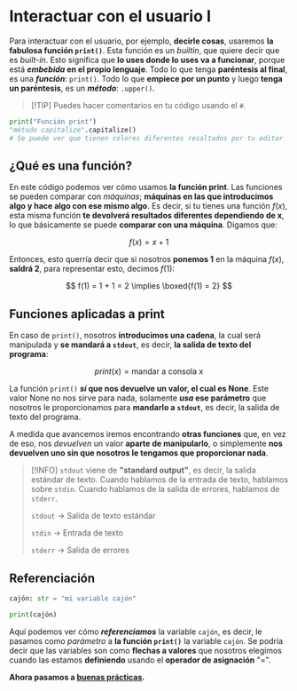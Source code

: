 # Interactuar con el usuario I

Para interactuar con el usuario, por ejemplo, **decirle cosas**, usaremos **la fabulosa función `print()`**. Esta función es un *builtin*, que quiere decir que es *built-in*. Esto significa que **lo uses donde lo uses va a funcionar**, porque está ***embebida* en el propio lenguaje**. Todo lo que tenga **paréntesis al final**, es una ***función***: `print()`. Todo lo que **empiece por un punto** y luego **tenga un paréntesis**, es un ***método***: `.upper()`.

> \[!TIP]
> Puedes hacer comentarios en tu código usando el `#`.

```python
print("Función print")
"método capitalize".capitalize()
# Se puede ver que tienen colores diferentes resaltados por tu editor
```

## ¿Qué es una función?

En este código podemos ver cómo usamos **la función print**. Las funciones se pueden comparar con *máquinas*; **máquinas en las que introducimos algo y hace algo con ese mismo algo**. Es decir, si tu tienes una función $f(x)$, esta misma función **te devolverá resultados diferentes dependiendo de x**, lo que básicamente se puede **comparar con una máquina**. Digamos que:

$$
f(x) = x + 1
$$

Entonces, esto querría decir que si nosotros **ponemos 1** en la máquina $f(x)$, **saldrá 2**, para representar esto, decimos $f(1)$:

$$
f(1) = 1 + 1 = 2 \implies \boxed{f(1) = 2}
$$

## Funciones aplicadas a print

En caso de `print()`, nosotros **introducimos una cadena**, la cual será manipulada y
**se mandará a `stdout`**, es decir, **la salida de texto del programa**:

$$
print(x) = \text{mandar a consola x}
$$

La función `print()` ***sí* que nos devuelve un valor, el cual es None**. Este valor None no nos sirve para nada, solamente ***usa* ese parámetro** que nosotros le proporcionamos para **mandarlo a `stdout`**, es decir, la salida de texto del programa.

A medida que avancemos iremos encontrando **otras funciones** que, en vez de eso, nos *devuelven* un valor **aparte de manipularlo**, o simplemente **nos devuelven uno sin que nosotros le tengamos que proporcionar nada**.

> \[!INFO]
> `stdout` viene de **"standard output"**, es decir, la salida estándar de texto. Cuando hablamos de la entrada de texto, hablamos sobre `stdin`. Cuando hablamos de la salida de errores, hablamos de `stderr`.
>
> `stdout` -> Salida de texto estándar
>
> `stdin`  -> Entrada de texto
>
> `stderr` -> Salida de errores

## Referenciación

```python
cajón: str = "mi variable cajón"

print(cajón)
```

Aquí podemos ver cómo ***referenciamos*** la variable `cajón`, es decir, le pasamos como *parámetro* a **la función `print()`** la variable `cajón`. Se podría decir que las variables son como **flechas a valores** que nosotros elegimos cuando las estamos **definiendo** usando el **operador de asignación** "$=$".

**Ahora pasamos a [buenas prácticas](004_buenas_practicas_1.md).**
